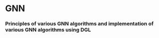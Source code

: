 # GNN
<h3 style='font-align:center'>Principles of various GNN algorithms and implementation of various GNN algorithms using DGL<h3>
